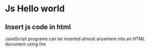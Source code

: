 # Js Hello world

## Insert js code in html

JavaScript programs can be inserted almost anywhere into an HTML document using the **<script>** tag.
Check the below example.
```html
<!DOCTYPE HTML>
<html>
<head>
    <title>
        This is js hello world
    </title>
    
</head>
<body>

  <p>Before running the script...</p>

  <script>
    alert( 'Hello, world!' );
  </script>

  <p>...After running the script.</p>

</body>

</html>
```

The `<script> tag contains JavaScript code which is automatically executed when the browser processes the tag`.

## Insert larger js code

As a rule, only the simplest scripts are put into HTML. **More complex ones reside in separate files**.

The benefit of a separate file is that the browser will download it and store it in its cache.

Other pages that reference the same script will take it from the cache instead of downloading it, so the file is actually downloaded only once.

That reduces traffic and makes pages faster.

The below example does exactly the same thing as the above example.

```html
<!DOCTYPE HTML>
<html>
<head>
    <title>
        This is js hello world
    </title>

</head>
<body>

<p>Before running the script...</p>

<script src="helloworld.js"></script>

<p>...After running the script.</p>

</body>

</html>

```

> When we use the src attribute in the <script> tag, the tag can no longer host code inside the tag. The below example
> will cause error

```html
<script src="helloworld.js">
    alert( 'Hello, world!' );
</script>
```
